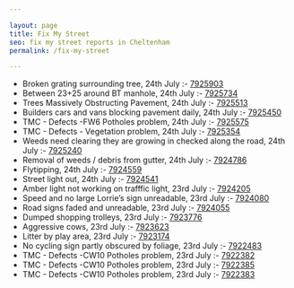 ```yaml
---

layout: page
title: Fix My Street
seo: fix my street reports in Cheltenham
permalink: /fix-my-street

---
```


<!-- fix_marker starts -->

- Broken grating surrounding tree, 24th July :- [7925903](https://www.fixmystreet.com/report/7925903)
- Between 23+25 around BT manhole, 24th July :- [7925734](https://www.fixmystreet.com/report/7925734)
- Trees Massively Obstructing Pavement, 24th July :- [7925513](https://www.fixmystreet.com/report/7925513)
- Builders cars and vans blocking pavement daily, 24th July :- [7925450](https://www.fixmystreet.com/report/7925450)
- TMC - Defects -FW6 Potholes problem, 24th July :- [7925575](https://www.fixmystreet.com/report/7925575)
- TMC - Defects - Vegetation problem, 24th July :- [7925354](https://www.fixmystreet.com/report/7925354)
- Weeds need clearing they are growing in checked along the road, 24th July :- [7925240](https://www.fixmystreet.com/report/7925240)
- Removal of weeds / debris from gutter, 24th July :- [7924786](https://www.fixmystreet.com/report/7924786)
- Flytipping, 24th July :- [7924559](https://www.fixmystreet.com/report/7924559)
- Street light out, 24th July :- [7924541](https://www.fixmystreet.com/report/7924541)
- Amber light not working on trafffic light, 23rd July :- [7924205](https://www.fixmystreet.com/report/7924205)
- Speed and no large Lorrie’s sign unreadable, 23rd July :- [7924080](https://www.fixmystreet.com/report/7924080)
- Road signs faded and unreadable, 23rd July :- [7924055](https://www.fixmystreet.com/report/7924055)
- Dumped shopping trolleys, 23rd July :- [7923776](https://www.fixmystreet.com/report/7923776)
- Aggressive cows, 23rd July :- [7923623](https://www.fixmystreet.com/report/7923623)
- Litter by play area, 23rd July :- [7923174](https://www.fixmystreet.com/report/7923174)
- No cycling sign partly obscured by foliage, 23rd July :- [7922483](https://www.fixmystreet.com/report/7922483)
- TMC - Defects -CW10 Potholes problem, 23rd July :- [7922382](https://www.fixmystreet.com/report/7922382)
- TMC - Defects -CW10 Potholes problem, 23rd July :- [7922385](https://www.fixmystreet.com/report/7922385)
- TMC - Defects -CW10 Potholes problem, 23rd July :- [7922383](https://www.fixmystreet.com/report/7922383)

<!-- fix_marker ends -->